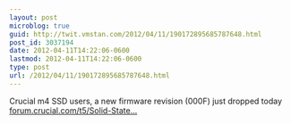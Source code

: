 ```yaml
---
layout: post
microblog: true
guid: http://twit.vmstan.com/2012/04/11/190172895685787648.html
post_id: 3037194
date: 2012-04-11T14:22:06-0600
lastmod: 2012-04-11T14:22:06-0600
type: post
url: /2012/04/11/190172895685787648.html
---
```

Crucial m4 SSD users, a new firmware revision (000F) just dropped today <a href="http://forum.crucial.com/t5/Solid-State-Drives-SSD/M4-Firmware-000f-is-now-available/td-p/93526">forum.crucial.com/t5/Solid-State…</a>
